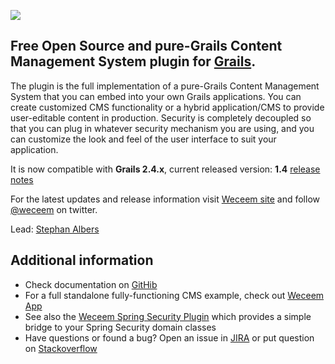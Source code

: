 ![](https://github.com/jCatalog/weceem-plugin/blob/master/web-app/_weceem/images/layout/weceem-logo.png)

## Free Open Source and pure-Grails Content Management System plugin for [Grails](http://grails.org).

The plugin is the full implementation of a pure-Grails Content Management System that you can embed into your own
Grails applications. You can create customized CMS functionality or a hybrid application/CMS to provide user-editable
content in production. Security is completely decoupled so that you can plug in whatever security mechanism you are
using, and you can  customize the look and feel of the user interface to suit your application.

It is now compatible with **Grails 2.4.x**, current released version: **1.4** [release notes](http://jira.jcatalog.com/secure/IssueNavigator.jspa?reset=true&jqlQuery=project+%3D+WCM+AND+fixVersion+%3D+%221.4%22)

For the latest updates and release information visit [Weceem site](http://weceem.org) and follow [@weceem](https://twitter.com/weceem) on twitter.

Lead: [Stephan Albers](https://github.com/stephanalbers)

## Additional information

* Check documentation on [GitHib](http://jcatalog.github.io/weceem-plugin)
* For a full standalone fully-functioning CMS example, check out [Weceem App](http://github.com/jCatalog/weceem-app)
* See also the [Weceem Spring Security Plugin](http://github.com/jCatalog/weceem-spring-security) which provides a
simple bridge to your Spring Security domain classes
* Have questions or found a bug? Open an issue in [JIRA](http://jira.jcatalog.com/browse/WCM) or put question on [Stackoverflow](http://stackoverflow.com/tags/weceem)
